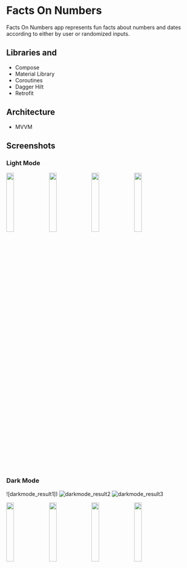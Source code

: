 # Facts On Numbers
Facts On Numbers app represents fun facts about numbers and dates according to either by user or randomized inputs.
## Libraries and
- Compose
- Material Library
- Coroutines
- Dagger Hilt
- Retrofit

## Architecture
- MVVM

## Screenshots
### Light Mode
<p>
  <img src="https://user-images.githubusercontent.com/60064340/163721208-4787f499-59e7-4fc2-952d-da74e1e0642a.png" width=20%>
  &nbsp
  <img src="https://user-images.githubusercontent.com/60064340/163721261-b2cdfa75-53b0-48dc-8779-59da09ade08d.png" width=20%>
  &nbsp
  <img src="https://user-images.githubusercontent.com/60064340/163721274-7258ed8c-81b6-45c7-b17e-15041fc5ef0d.png" width=20%>
  &nbsp
  <img src="https://user-images.githubusercontent.com/60064340/163721279-d47e3e73-a120-411a-85ca-ae09a962567d.png" width=20%>  
</p>

### Dark Mode
![darkmode_result1])
![darkmode_result2]()
![darkmode_result3]()

<p>
  <img src="https://user-images.githubusercontent.com/60064340/163721327-04a912e5-33df-4297-b78a-ecefed433d02.png" width=20%>
  &nbsp
  <img src="https://user-images.githubusercontent.com/60064340/163721337-5def4f0c-3286-44a0-b7a0-9d238bd9adac.png" width=20%>
  &nbsp
  <img src="https://user-images.githubusercontent.com/60064340/163721339-0ece21f1-6848-4c30-83db-b8454490ee28.png" width=20%>
  &nbsp
  <img src="https://user-images.githubusercontent.com/60064340/163721340-b567d36a-471e-467d-94c1-d8e75c8a65ce.png" width=20%>

</p>

